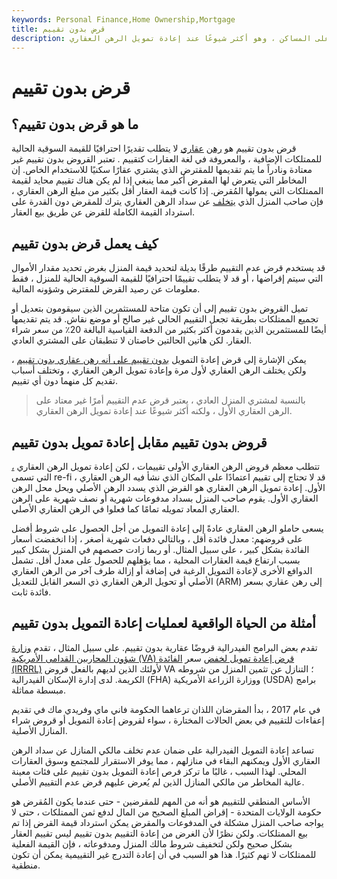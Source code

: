 ```yaml
---
keywords: Personal Finance,Home Ownership,Mortgage
title: قرض بدون تقييم
description: قرض عدم التقييم هو رهن عقاري لا يتطلب تقييم العقار بقيمته السوقية الحالية. من غير المعتاد بالنسبة للرهون العقارية الأولى على المساكن ، وهو أكثر شيوعًا عند إعادة تمويل الرهن العقاري.
---
```


# قرض بدون تقييم
## ما هو قرض بدون تقييم؟

قرض بدون تقييم هو [رهن](/appraisal) [عقاري](/mortgage) لا يتطلب تقديرًا احترافيًا للقيمة السوقية الحالية للممتلكات الإضافية ، والمعروفة في لغة العقارات كتقييم . تعتبر القروض بدون تقييم غير معتادة ونادراً ما يتم تقديمها للمقترض الذي يشتري عقارًا سكنيًا للاستخدام الخاص. إن المخاطر التي يتعرض لها المقرض أكبر مما ينبغي إذا لم يكن هناك تقييم محايد لقيمة الممتلكات التي يمولها المُقرض. إذا كانت قيمة العقار أقل بكثير من مبلغ الرهن العقاري ، فإن صاحب المنزل الذي [يتخلف](/default2) عن سداد الرهن العقاري يترك للمقرض دون القدرة على استرداد القيمة الكاملة للقرض عن طريق بيع العقار.

## كيف يعمل قرض بدون تقييم

قد يستخدم قرض عدم التقييم طرقًا بديلة لتحديد قيمة المنزل بغرض تحديد مقدار الأموال التي سيتم إقراضها ، أو قد لا يتطلب تقييمًا احترافيًا للقيمة السوقية الحالية للمنزل ، فقط معلومات عن رصيد القرض للمقترض وشؤونه المالية.

تميل القروض بدون تقييم إلى أن تكون متاحة للمستثمرين الذين سيقومون بتعديل أو تجميع الممتلكات بطريقة تجعل التقييم الحالي غير صالح أو موضع نقاش. قد يتم تقديمها أيضًا للمستثمرين الذين يقدمون أكثر بكثير من الدفعة القياسية البالغة 20٪ من سعر شراء العقار. لكن هاتين الحالتين خاصتان لا تنطبقان على المشتري العادي.

يمكن الإشارة إلى قرض إعادة التمويل [بدون تقييم على أنه رهن عقاري بدون تقييم](/noappraisal-mortgage) ، ولكن يختلف الرهن العقاري لأول مرة وإعادة تمويل الرهن العقاري ، وتختلف أسباب تقديم كل منهما دون أي تقييم.

> بالنسبة لمشتري المنزل العادي ، يعتبر قرض عدم التقييم أمرًا غير معتاد على الرهن العقاري الأول ، ولكنه أكثر شيوعًا عند إعادة تمويل الرهن العقاري.

>

## قروض بدون تقييم مقابل إعادة تمويل بدون تقييم

تتطلب معظم قروض الرهن العقاري الأولى تقييمات ، لكن إعادة تمويل الرهن العقاري [،](/refinance) التي تسمى re-fi ، قد لا تحتاج إلى تقييم اعتمادًا على المكان الذي نشأ فيه الرهن العقاري الأول. إعادة تمويل الرهن العقاري هو القرض الذي يسدد الرهن الأصلي ويحل محل الرهن العقاري الأول. يقوم صاحب المنزل بسداد مدفوعات شهرية أو نصف شهرية على الرهن العقاري المعاد تمويله تمامًا كما فعلوا في الرهن العقاري الأصلي.

يسعى حاملو الرهن العقاري عادةً إلى إعادة التمويل من أجل الحصول على شروط أفضل على قروضهم: معدل فائدة أقل ، وبالتالي دفعات شهرية أصغر ، إذا انخفضت أسعار الفائدة بشكل كبير ، على سبيل المثال. أو ربما زادت حصصهم في المنزل بشكل كبير بسبب ارتفاع قيمة العقارات المحلية ، مما يؤهلهم للحصول على معدل أقل. تشمل الدوافع الأخرى لإعادة التمويل الرغبة في إضافة أو إزالة طرف آخر من الرهن العقاري الأصلي أو تحويل الرهن العقاري ذي السعر القابل للتعديل (ARM) إلى رهن عقاري بسعر فائدة ثابت.

## أمثلة من الحياة الواقعية لعمليات إعادة التمويل بدون تقييم

تقدم بعض البرامج الفيدرالية قروضًا عقارية بدون تقييم. على سبيل المثال ، تقدم [وزارة شؤون المحاربين القدامى الأمريكية (VA) قرض إعادة تمويل لخفض](/us-department-veterans-affairs) سعر [الفائدة (IRRRL)](/interest-rate-reduction-refinance-loan-irrrl) لأولئك الذين لديهم بالفعل قروض VA ؛ التنازل عن تثمين المنزل من شروطه الكريمة. لدى إدارة الإسكان الفيدرالية (FHA) ووزارة الزراعة الأمريكية (USDA) برامج مبسطة مماثلة.

في عام 2017 ، بدأ المقرضان اللذان ترعاهما الحكومة فاني ماي وفريدي ماك في تقديم إعفاءات للتقييم في بعض الحالات المختارة ، سواء لقروض إعادة التمويل أو قروض شراء المنازل الأصلية.

تساعد إعادة التمويل الفيدرالية على ضمان عدم تخلف مالكي المنازل عن سداد الرهن العقاري الأول ويمكنهم البقاء في منازلهم ، مما يوفر الاستقرار للمجتمع وسوق العقارات المحلي. لهذا السبب ، غالبًا ما تركز فرص إعادة التمويل بدون تقييم على فئات معينة عالية المخاطر من مالكي المنازل الذين لم يُعرض عليهم قرض عدم التقييم الأصلي.

الأساس المنطقي للتقييم هو أنه من المهم للمقرضين - حتى عندما يكون المُقرض هو حكومة الولايات المتحدة - إقراض المبلغ الصحيح من المال لدفع ثمن الممتلكات ، حتى لا يواجه صاحب المنزل مشكلة في المدفوعات والمقرض يمكن استرداد قيمة القرض إذا تم بيع الممتلكات. ولكن نظرًا لأن الغرض من إعادة التقييم بدون تقييم ليس تقييم العقار بشكل صحيح ولكن لتخفيف شروط مالك المنزل ومدفوعاته ، فإن القيمة الفعلية للممتلكات لا تهم كثيرًا. هذا هو السبب في أن إعادة التدرج غير التقييمية يمكن أن تكون منطقية.

